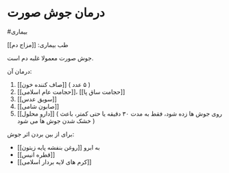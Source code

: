 # درمان جوش صورت
#بیماری 

طب بیماری: [[مزاج دم]] 

جوش صورت معمولا غلبه دم است.

درمان آن:
1. [[صاف کننده خون]] ( ۵ عدد )
2. [[حجامت عام اسلامی]]، [[حجامت ساق پا]]
3. [[سویق عدس]]
4. [[صابون شامی]]
5. [[دارو محلول]] ( روی جوش ها زده شود، فقط به مدت ۳۰ دقیقه یا حتی کمتر، باعث خشک شدن جوش ها می شود )

برای از بین بردن اثر جوش:

- [[روغن بنفشه پایه زیتون]] به ابرو
- [[قطره انیس]]
- [[کرم های لایه بردار اسلامی]]